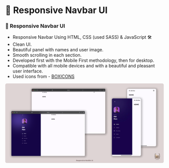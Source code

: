 # 📱 Responsive Navbar UI 

### 📱 Responsive Navbar UI

- Responsive Navbar Using HTML, CSS (used SASS) & JavaScript 🛠
- Clean UI.
- Beautiful panel with names and user image.
- Smooth scrolling in each section.
- Developed first with the Mobile First methodology, then for desktop.
- Compatible with all mobile devices and with a beautiful and pleasant user interface.
- Used icons from - [BOXICONS]("https://boxicons.com/")



![preview img](/assets/images/preview.png)
